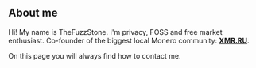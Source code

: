 ## About me

Hi! My name is TheFuzzStone. I'm privacy, FOSS and free market enthusiast. Co-founder of the biggest local Monero community: [**XMR.RU**](https://xmr.ru/).

On this page you will always find how to contact me.
